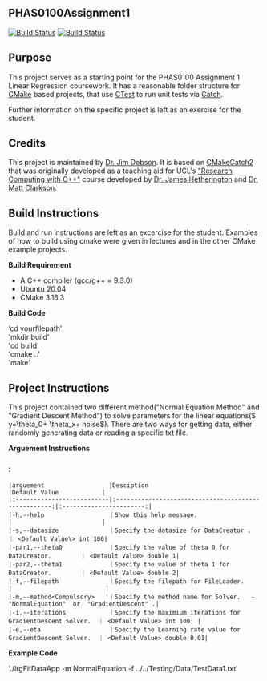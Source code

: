 PHAS0100Assignment1
------------------

[![Build Status](https://travis-ci.com/[USERNAME]/PHAS0100Assignment1.svg?branch=master)](https://travis-ci.com/[USERNAME]/PHAS0100Assignment1)
[![Build Status](https://ci.appveyor.com/api/projects/status/[APPVEYOR_ID]/branch/master)](https://ci.appveyor.com/project/[USERNAME]/PHAS0100Assignment1)


Purpose
-------

This project serves as a starting point for the PHAS0100 Assignment 1 Linear Regression coursework. It has a reasonable folder structure for [CMake](https://cmake.org/) based projects,
that use [CTest](https://cmake.org/) to run unit tests via [Catch](https://github.com/catchorg/Catch2). 

Further information on the specific project is left as an exercise for the student.


Credits
-------

This project is maintained by [Dr. Jim Dobson](https://www.ucl.ac.uk/physics-astronomy/people/dr-jim-dobson). It is based on [CMakeCatch2](https://github.com/UCL/CMakeCatch2.git) that was originally developed as a teaching aid for UCL's ["Research Computing with C++"](http://rits.github-pages.ucl.ac.uk/research-computing-with-cpp/)
course developed by [Dr. James Hetherington](http://www.ucl.ac.uk/research-it-services/people/james)
and [Dr. Matt Clarkson](https://iris.ucl.ac.uk/iris/browse/profile?upi=MJCLA42).


Build Instructions
------------------

Build and run instructions are left as an excercise for the student. Examples of how to build using cmake were given in lectures and in the other CMake example projects.

**Build Requirement** 
- A C++ compiler (gcc/g++ = 9.3.0)
- Ubuntu 20.04 
- CMake 3.16.3

**Build Code**

‘cd yourfilepath’\
'mkdir build'\
'cd build'\
'cmake ..'\
'make'

Project Instructions
--------------------
This project contained two different method("Normal Equation Method" and "Gradient Descent Method") to solve parameters for the linear equations($ y=\theta_0+ \theta_x+ noise$). There are two ways for getting data, either randomly generating data or reading a specific txt file.

**Arguement  Instructions** 

### <Options>: 

    |arguement                  |Desciption                                            |Default Value            |
    |:--------------------------|:----------------------------------------------------:|:-----------------------:|
    |-h,--help                  ｜Show this help message.                              |                         | 
    |-s,--datasize              ｜Specify the datasize for DataCreator .               ｜ <Default Value\> int 100|
    |-par1,--theta0             ｜Specify the value of theta 0 for DataCreator.        ｜ <Default Value> double 1|
    |-par2,--theta1             ｜Specify the value of theta 1 for DataCreator.        ｜ <Default Value> double 2|
    |-f,--filepath              ｜Specify the filepath for FileLoader.                 |                          |
    |-m,--method<Compulsory>    ｜Specify the method name for Solver.   -"NormalEquation"  or  "GradientDescent" .|
    |-i,--iterations            ｜Specify the maximium iterations for GradientDescent Solver.  ｜ <Default Value> int 100; |
    |-e,--eta                   ｜Specify the Learning rate value for GradientDescent Solver.  ｜ <Default Value> double 0.01|


**Example Code**

'./lrgFitDataApp -m NormalEquation -f ../../Testing/Data/TestData1.txt'

